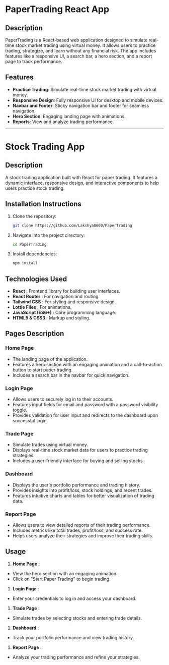# PaperTrading React App

## Description

PaperTrading is a React-based web application designed to simulate real-time stock market trading using virtual money. It allows users to practice trading, strategize, and learn without any financial risk. The app includes features like a responsive UI, a search bar, a hero section, and a report page to track performance.

## Features

- **Practice Trading**: Simulate real-time stock market trading with virtual money.
- **Responsive Design**: Fully responsive UI for desktop and mobile devices.
- **Navbar and Footer**: Sticky navigation bar and footer for seamless navigation.
- **Hero Section**: Engaging landing page with animations.
- **Reports**: View and analyze trading performance.

---

# Stock Trading App

## Description

A stock trading application built with React for paper trading. It features a dynamic interface, responsive design, and interactive components to help users practice stock trading.

## Installation Instructions

1. Clone the repository:
   ```bash
   git clone https://github.com/Lakshya8600/PaperTrading

   ```
2. Navigate into the project directory:
   ```bash
   cd PaperTrading

   ```
3. Install dependencies:
   ```bash
   npm install

   ```

## Technologies Used

* **React** : Frontend library for building user interfaces.
* **React Router** : For navigation and routing.
* **Tailwind CSS** : For styling and responsive design.
* **Lottie Files** : For animations.
* **JavaScript (ES6+)** : Core programming language.
* **HTML5 & CSS3** : Markup and styling.


## Pages Description

### **Home Page**

* The landing page of the application.
* Features a hero section with an engaging animation and a call-to-action button to start paper trading.
* Includes a search bar in the navbar for quick navigation.

### **Login Page**

* Allows users to securely log in to their accounts.
* Features input fields for email and password with a password visibility toggle.
* Provides validation for user input and redirects to the dashboard upon successful login.

### **Trade Page**

* Simulate trades using virtual money.
* Displays real-time stock market data for users to practice trading strategies.
* Includes a user-friendly interface for buying and selling stocks.

### **Dashboard**

* Displays the user's portfolio performance and trading history.
* Provides insights into profit/loss, stock holdings, and recent trades.
* Features intuitive charts and tables for better visualization of trading data.

### **Report Page**

* Allows users to view detailed reports of their trading performance.
* Includes metrics like total trades, profit/loss, and success rate.
* Helps users analyze their strategies and improve their trading skills.


## Usage

1. **Home Page** :

* View the hero section with an engaging animation.
* Click on "Start Paper Trading" to begin trading.

1. **Login Page** :

* Enter your credentials to log in and access your dashboard.

1. **Trade Page** :

* Simulate trades by selecting stocks and entering trade details.

1. **Dashboard** :

* Track your portfolio performance and view trading history.

1. **Report Page** :

* Analyze your trading performance and refine your strategies.
